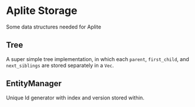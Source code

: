 # Aplite Storage
Some data structures needed for Aplite

## Tree
A super simple tree implementation, in which each `parent`, `first_child`, and `next_siblings` are stored separately in a `Vec`.

## EntityManager
Unique Id generator with index and version stored within.
